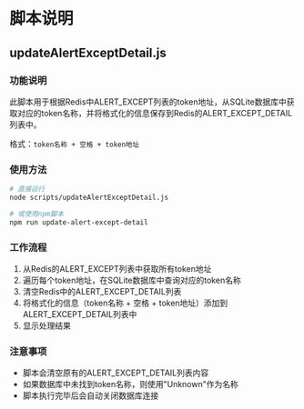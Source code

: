 # 脚本说明

## updateAlertExceptDetail.js

### 功能说明
此脚本用于根据Redis中ALERT_EXCEPT列表的token地址，从SQLite数据库中获取对应的token名称，并将格式化的信息保存到Redis的ALERT_EXCEPT_DETAIL列表中。

格式：`token名称 + 空格 + token地址`

### 使用方法
```bash
# 直接运行
node scripts/updateAlertExceptDetail.js

# 或使用npm脚本
npm run update-alert-except-detail
```

### 工作流程
1. 从Redis的ALERT_EXCEPT列表中获取所有token地址
2. 遍历每个token地址，在SQLite数据库中查询对应的token名称
3. 清空Redis中的ALERT_EXCEPT_DETAIL列表
4. 将格式化的信息（token名称 + 空格 + token地址）添加到ALERT_EXCEPT_DETAIL列表中
5. 显示处理结果

### 注意事项
- 脚本会清空原有的ALERT_EXCEPT_DETAIL列表内容
- 如果数据库中未找到token名称，则使用"Unknown"作为名称
- 脚本执行完毕后会自动关闭数据库连接